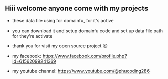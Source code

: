 ## Hiii welcome anyone come with my projects
- these data file using for domainfu, for it's active
- you can download it and setup domainfu code and set up data file path for they're activate

- thank you for visit my open source project 😍
- my facebook: https://www.facebook.com/profile.php?id=61562099241369
- my youtube channel: https://www.youtube.com/@phucoding286
